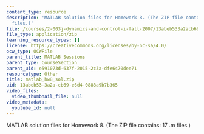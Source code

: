 ```yaml
---
content_type: resource
description: 'MATLAB solution files for Homework 8. (The ZIP file contains: 17 .m
  files.)'
file: /courses/2-003j-dynamics-and-control-i-fall-2007/13abeb533a2acb69e6d40888a9b7b365_matlab_hw8_sol.zip
file_type: application/zip
learning_resource_types: []
license: https://creativecommons.org/licenses/by-nc-sa/4.0/
ocw_type: OCWFile
parent_title: MATLAB Sessions
parent_type: CourseSection
parent_uid: e591073d-637f-2015-2c3a-dfe6470dee71
resourcetype: Other
title: matlab_hw8_sol.zip
uid: 13abeb53-3a2a-cb69-e6d4-0888a9b7b365
video_files:
  video_thumbnail_file: null
video_metadata:
  youtube_id: null
---
```

MATLAB solution files for Homework 8. (The ZIP file contains: 17 .m files.)